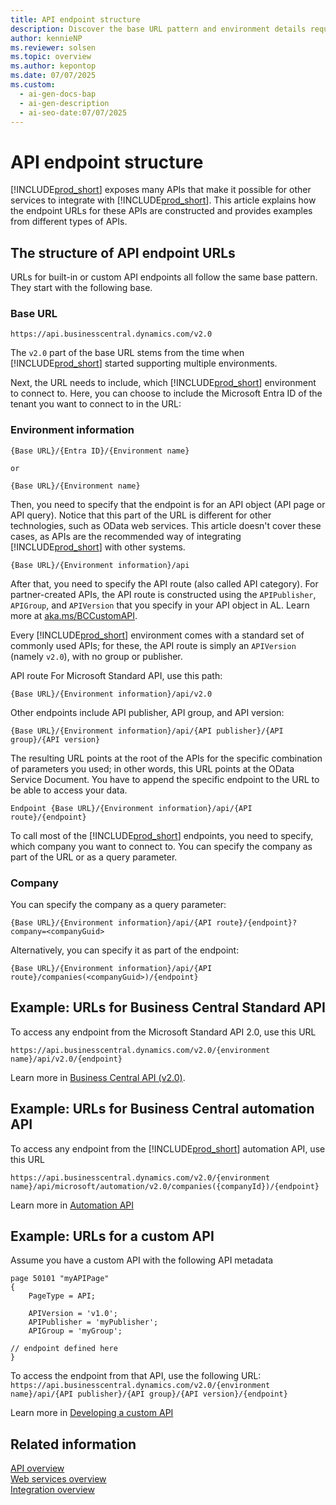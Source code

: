 ```yaml
---
title: API endpoint structure
description: Discover the base URL pattern and environment details required to access Business Central API endpoints.
author: kennieNP
ms.reviewer: solsen
ms.topic: overview
ms.author: kepontop
ms.date: 07/07/2025
ms.custom:
  - ai-gen-docs-bap
  - ai-gen-description
  - ai-seo-date:07/07/2025
---
```


# API endpoint structure

[!INCLUDE[prod_short](../includes/prod_short.md)] exposes many APIs that make it possible for other services to integrate with [!INCLUDE[prod_short](../includes/prod_short.md)]. This article explains how the endpoint URLs for these APIs are constructed and provides examples from different types of APIs. 

## The structure of API endpoint URLs

URLs for built-in or custom API endpoints all follow the same base pattern. They start with the following base.

### Base URL

```text
https://api.businesscentral.dynamics.com/v2.0
```

The `v2.0` part of the base URL stems from the time when [!INCLUDE[prod_short](../includes/prod_short.md)] started supporting multiple environments.

Next, the URL needs to include, which [!INCLUDE[prod_short](../includes/prod_short.md)] environment to connect to. Here, you can choose to include the Microsoft Entra ID of the tenant you want to connect to in the URL:

### Environment information

```text
{Base URL}/{Entra ID}/{Environment name}

or

{Base URL}/{Environment name}
```

Then, you need to specify that the endpoint is for an API object (API page or API query). Notice that this part of the URL is different for other technologies, such as OData web services. This article doesn't cover these cases, as APIs are the recommended way of integrating [!INCLUDE[prod_short](../includes/prod_short.md)] with other systems.

```text
{Base URL}/{Environment information}/api
```

After that, you need to specify the API route (also called API category). For partner-created APIs, the API route is constructed using the `APIPublisher`, `APIGroup`, and `APIVersion` that you specify in your API object in AL. Learn more at [aka.ms/BCCustomAPI](https://aka.ms/bccustomapi).

Every [!INCLUDE[prod_short](../includes/prod_short.md)] environment comes with a standard set of commonly used APIs; for these, the API route is simply an `APIVersion` (namely `v2.0`), with no group or publisher. 

API route For Microsoft Standard API, use this path:

```text
{Base URL}/{Environment information}/api/v2.0
```

Other endpoints include API publisher, API group, and API version:

```text
{Base URL}/{Environment information}/api/{API publisher}/{API group}/{API version} 
``` 

The resulting URL points at the root of the APIs for the specific combination of parameters you used; in other words, this URL points at the OData Service Document. You have to append the specific endpoint to the URL to be able to access your data.

```text 
Endpoint {Base URL}/{Environment information}/api/{API route}/{endpoint} 
```

To call most of the [!INCLUDE[prod_short](../includes/prod_short.md)] endpoints, you need to specify, which company you want to connect to. You can specify the company as part of the URL or as a query parameter. 

### Company

You can specify the company as a query parameter:

```text
{Base URL}/{Environment information}/api/{API route}/{endpoint}?company=<companyGuid> 
```

Alternatively, you can specify it as part of the endpoint:

```text
{Base URL}/{Environment information}/api/{API route}/companies(<companyGuid>)/{endpoint} 
```

## Example: URLs for Business Central Standard API

To access any endpoint from the Microsoft Standard API 2.0, use this URL

`https://api.businesscentral.dynamics.com/v2.0/{environment name}/api/v2.0/{endpoint}`

Learn more in [Business Central API (v2.0)](../api-reference/v2.0/index.md).


## Example: URLs for Business Central automation API

To access any endpoint from the [!INCLUDE[prod_short](../includes/prod_short.md)] automation API, use this URL

`https://api.businesscentral.dynamics.com/v2.0/{environment name}/api/microsoft/automation/v2.0/companies({companyId})/{endpoint}`

Learn more in [Automation API](../administration/itpro-introduction-to-automation-apis.md)

## Example: URLs for a custom API

Assume you have a custom API with the following API metadata

```AL
page 50101 "myAPIPage"
{
    PageType = API;

    APIVersion = 'v1.0';
    APIPublisher = 'myPublisher';
    APIGroup = 'myGroup';

// endpoint defined here
}
```

To access the endpoint from that API, use the following URL:
`https://api.businesscentral.dynamics.com/v2.0/{environment name}/api/{API publisher}/{API group}/{API version}/{endpoint}`

Learn more in [Developing a custom API](../developer/devenv-develop-custom-api.md)

## Related information

[API overview](api-overview.md)   
[Web services overview](web-services.md)   
[Integration overview](../developer/integration-overview.md)  